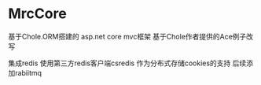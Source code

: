 # MrcCore
基于Chole.ORM搭建的 asp.net core mvc框架 
基于Chole作者提供的Ace例子改写

集成redis 使用第三方redis客户端csredis 作为分布式存储cookies的支持
后续添加rabiitmq
